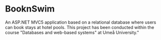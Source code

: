 # BooknSwim
An ASP.NET MVC5 application based on a relational database where users can book stays at hotel pools. This project has been conducted within the course "Databases and web-based systems" at Umeå University."
